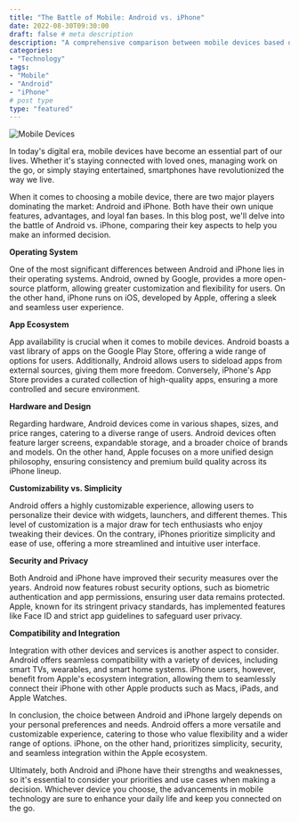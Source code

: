 ```yaml
--- 
title: "The Battle of Mobile: Android vs. iPhone" 
date: 2022-08-30T09:30:00 
draft: false # meta description
description: "A comprehensive comparison between mobile devices based on the Android and iOS operating systems - which one is the best fit for you?" # taxonomies
categories: 
- "Technology" 
tags: 
- "Mobile" 
- "Android" 
- "iPhone" 
# post type 
type: "featured" 
---
```


![Mobile Devices](https://example.com/mobile.jpg)

In today's digital era, mobile devices have become an essential part of our lives. Whether it's staying connected with loved ones, managing work on the go, or simply staying entertained, smartphones have revolutionized the way we live.

When it comes to choosing a mobile device, there are two major players dominating the market: Android and iPhone. Both have their own unique features, advantages, and loyal fan bases. In this blog post, we'll delve into the battle of Android vs. iPhone, comparing their key aspects to help you make an informed decision.

**Operating System**

One of the most significant differences between Android and iPhone lies in their operating systems. Android, owned by Google, provides a more open-source platform, allowing greater customization and flexibility for users. On the other hand, iPhone runs on iOS, developed by Apple, offering a sleek and seamless user experience.

**App Ecosystem**

App availability is crucial when it comes to mobile devices. Android boasts a vast library of apps on the Google Play Store, offering a wide range of options for users. Additionally, Android allows users to sideload apps from external sources, giving them more freedom. Conversely, iPhone's App Store provides a curated collection of high-quality apps, ensuring a more controlled and secure environment.

**Hardware and Design**

Regarding hardware, Android devices come in various shapes, sizes, and price ranges, catering to a diverse range of users. Android devices often feature larger screens, expandable storage, and a broader choice of brands and models. On the other hand, Apple focuses on a more unified design philosophy, ensuring consistency and premium build quality across its iPhone lineup.

**Customizability vs. Simplicity**

Android offers a highly customizable experience, allowing users to personalize their device with widgets, launchers, and different themes. This level of customization is a major draw for tech enthusiasts who enjoy tweaking their devices. On the contrary, iPhones prioritize simplicity and ease of use, offering a more streamlined and intuitive user interface.

**Security and Privacy**

Both Android and iPhone have improved their security measures over the years. Android now features robust security options, such as biometric authentication and app permissions, ensuring user data remains protected. Apple, known for its stringent privacy standards, has implemented features like Face ID and strict app guidelines to safeguard user privacy.

**Compatibility and Integration**

Integration with other devices and services is another aspect to consider. Android offers seamless compatibility with a variety of devices, including smart TVs, wearables, and smart home systems. iPhone users, however, benefit from Apple's ecosystem integration, allowing them to seamlessly connect their iPhone with other Apple products such as Macs, iPads, and Apple Watches.

In conclusion, the choice between Android and iPhone largely depends on your personal preferences and needs. Android offers a more versatile and customizable experience, catering to those who value flexibility and a wider range of options. iPhone, on the other hand, prioritizes simplicity, security, and seamless integration within the Apple ecosystem.

Ultimately, both Android and iPhone have their strengths and weaknesses, so it's essential to consider your priorities and use cases when making a decision. Whichever device you choose, the advancements in mobile technology are sure to enhance your daily life and keep you connected on the go.
